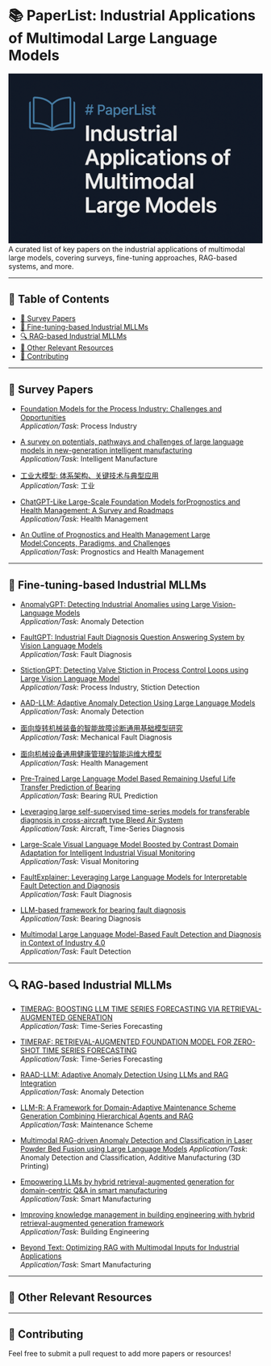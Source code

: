 # 📚 PaperList: Industrial Applications of Multimodal Large  Language Models

![Banner](cover.png)
A curated list of key papers on the industrial applications of multimodal large models, covering surveys, fine-tuning approaches, RAG-based systems, and more.

---

## 📑 Table of Contents

- [📖 Survey Papers](#-survey-papers)
- [🔧 Fine-tuning-based Industrial MLLMs](#-fine-tuning-based-industrial-mllms)
- [🔍 RAG-based Industrial MLLMs](#-rag-based-industrial-mllms)
- [📌 Other Relevant Resources](#-other-relevant-resources)
- [🤝 Contributing](#-contributing)

---

## 📖 Survey Papers

- [Foundation Models for the Process Industry: Challenges and Opportunities](https://www.sciencedirect.com/science/article/pii/S2095809925001766)  
  *Application/Task*: Process Industry

- [A survey on potentials, pathways and challenges of large language models in new-generation intelligent manufacturing](https://www.sciencedirect.com/science/article/pii/S0736584524001704)  
  *Application/Task*: Intelligent Manufacture

- [工业大模型: 体系架构、关键技术与典型应用](http://scis.scichina.com/cn/2024/SSI-2024-0185.pdf)  
  *Application/Task*: 工业
  
- [ChatGPT-Like Large-Scale Foundation Models forPrognostics and Health Management: A Survey and Roadmaps](https://www.sciencedirect.com/science/article/pii/S0951832023007640)  
  *Application/Task*: Health Management

- [An Outline of Prognostics and Health Management Large Model:Concepts, Paradigms, and Challenges](https://www.sciencedirect.com/science/article/pii/S088832702500384X)  
  *Application/Task*: Prognostics and Health Management
---

## 🔧 Fine-tuning-based Industrial MLLMs

- [AnomalyGPT: Detecting Industrial Anomalies using Large Vision-Language Models](https://ojs.aaai.org/index.php/AAAI/article/view/27963)  
  *Application/Task*: Anomaly Detection

- [FaultGPT: Industrial Fault Diagnosis Question Answering System by Vision Language Models](https://arxiv.org/abs/2502.15481)  
  *Application/Task*: Fault Diagnosis

- [StictionGPT: Detecting Valve Stiction in Process Control Loops using Large Vision Language Model](https://dx.doi.org/10.2139/ssrn.5265092)  
  *Application/Task*: Process Industry, Stiction Detection

- [AAD-LLM: Adaptive Anomaly Detection Using Large Language Models](https://ieeexplore.ieee.org/abstract/document/10825679/)  
  *Application/Task*: Anomaly Detection

- [面向旋转机械装备的智能故障诊断通用基础模型研究](https://kns.cnki.net/kcms2/article/abstract?v=X7jC3qydZ5-_SOa3t98F1Fgwhq-54UDkVaBXA_PkataWKlLsM4R1_-6TJGPXHlEIFqJQjRhuzhoslrnBxa0v6RpLrioDKVAVjVBl1r8BS51L2hCZlM1nrBc16W_tfzoJH_WamkqFWDALB3KjbwfupTnwDdmIczDkov5xiLo1WH4UFEoN79wucQ==&uniplatform=NZKPT&language=CHS)  
  *Application/Task*: Mechanical Fault Diagnosis

- [面向机械设备通用健康管理的智能运维大模型](https://qikan.cmes.org/jxgcxb/CN/10.3901/JME.2025.06.001)  
  *Application/Task*: Health Management
  
- [Pre-Trained Large Language Model Based Remaining Useful Life Transfer Prediction of Bearing](https://arxiv.org/abs/2501.07191)  
  *Application/Task*: Bearing RUL Prediction

- [Leveraging large self-supervised time-series models for transferable diagnosis in cross-aircraft type Bleed Air System](https://www.sciencedirect.com/science/article/pii/S1474034625001685)  
  *Application/Task*: Aircraft, Time-Series Diagnosis

- [Large-Scale Visual Language Model Boosted by Contrast Domain Adaptation for Intelligent Industrial Visual Monitoring](https://ieeexplore.ieee.org/abstract/document/10666846/)  
  *Application/Task*: Visual Monitoring

- [FaultExplainer: Leveraging Large Language Models for Interpretable Fault Detection and Diagnosis](https://www.sciencedirect.com/science/article/pii/S0098135425001565)  
  *Application/Task*: Fault Diagnosis

- [LLM-based framework for bearing fault diagnosis](https://www.sciencedirect.com/science/article/pii/S0888327024010252)  
  *Application/Task*: Bearing Diagnosis


- [Multimodal Large Language Model-Based Fault Detection and Diagnosis in Context of Industry 4.0](https://www.mdpi.com/2079-9292/13/24/4912)  
  *Application/Task*: Fault Detection
---

## 🔍 RAG-based Industrial MLLMs

- [TIMERAG: BOOSTING LLM TIME SERIES FORECASTING VIA RETRIEVAL-AUGMENTED GENERATION](https://ieeexplore.ieee.org/abstract/document/10889933/)  
  *Application/Task*: Time-Series Forecasting

- [TIMERAF: RETRIEVAL-AUGMENTED FOUNDATION MODEL FOR ZERO-SHOT TIME SERIES FORECASTING](https://arxiv.org/abs/2412.20810)  
  *Application/Task*: Time-Series Forecasting


- [RAAD-LLM: Adaptive Anomaly Detection Using LLMs and RAG Integration](https://arxiv.org/abs/2503.02800)  
  *Application/Task*: Anomaly Detection
  

- [LLM-R: A Framework for Domain-Adaptive Maintenance Scheme Generation Combining Hierarchical Agents and RAG](https://arxiv.org/abs/2411.04476)  
  *Application/Task*: Maintenance Scheme

- [Multimodal RAG-driven Anomaly Detection and Classification in Laser Powder Bed Fusion using Large Language Models](https://arxiv.org/abs/2505.13828)
  *Application/Task*: Anomaly Detection and Classification, Additive Manufacturing (3D Printing)

- [Empowering LLMs by hybrid retrieval-augmented generation for domain-centric Q&A in smart manufacturing](https://www.sciencedirect.com/science/article/pii/S1474034625001053)  
  *Application/Task*: Smart Manufacturing

- [Improving knowledge management in building engineering with hybrid retrieval-augmented generation framework](https://www.sciencedirect.com/science/article/pii/S2352710225004255)  
  *Application/Task*: Building Engineering

- [Beyond Text: Optimizing RAG with Multimodal Inputs for Industrial Applications](https://arxiv.org/abs/2410.21943)  
  *Application/Task*: Smart Manufacturing

  
---

## 📌 Other Relevant Resources



---

## 🤝 Contributing

Feel free to submit a pull request to add more papers or resources!


